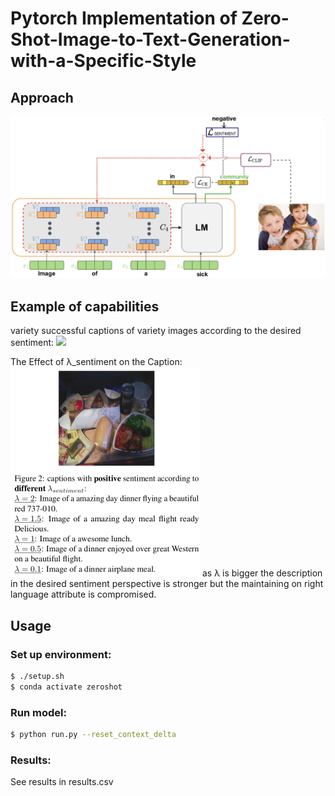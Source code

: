 # Pytorch Implementation of Zero-Shot-Image-to-Text-Generation-with-a-Specific-Style

## Approach
![](git_images/Architecture.jpg)


## Example of capabilities

variety successful captions of variety images according to the desired sentiment:
![](git_images/3_examples_imgs.png.png)

The Effect of λ_sentiment on the Caption:
![](git_images/different_lambda.png)
as λ is bigger the description in the desired sentiment perspective is stronger but the maintaining on right language attribute is compromised.

## Usage

### Set up environment:
```bash
$ ./setup.sh
$ conda activate zeroshot
```


### Run model:
```bash
$ python run.py --reset_context_delta
```
### Results: 
See results in results.csv
